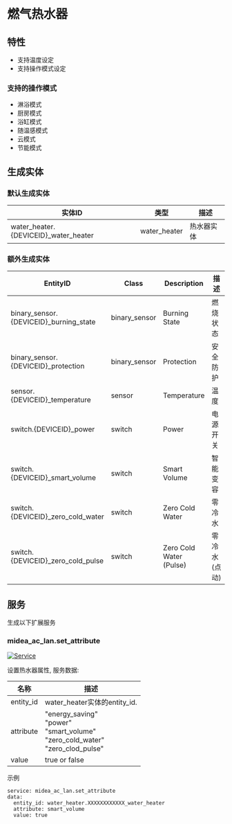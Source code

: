 # 燃气热水器
## 特性
- 支持温度设定
- 支持操作模式设定

### 支持的操作模式
- 淋浴模式
- 厨房模式
- 浴缸模式 
- 随温感模式
- 云模式
- 节能模式

## 生成实体
### 默认生成实体
实体ID | 类型 | 描述
--- | --- | ---
water_heater.{DEVICEID}_water_heater | water_heater | 热水器实体

### 额外生成实体

EntityID | Class | Description | 描述
--- | --- | --- | --- 
binary_sensor.{DEVICEID}_burning_state | binary_sensor | Burning State | 燃烧状态
binary_sensor.{DEVICEID}_protection | binary_sensor | Protection | 安全防护
sensor.{DEVICEID}_temperature | sensor | Temperature | 温度
switch.{DEVICEID}_power | switch | Power | 电源开关
switch.{DEVICEID}_smart_volume | switch | Smart Volume | 智能变容
switch.{DEVICEID}_zero_cold_water | switch | Zero Cold Water | 零冷水
switch.{DEVICEID}_zero_cold_pulse | switch | Zero Cold Water (Pulse) | 零冷水(点动)

## 服务
生成以下扩展服务

### midea_ac_lan.set_attribute

[![Service](https://my.home-assistant.io/badges/developer_call_service.svg)](https://my.home-assistant.io/redirect/developer_call_service/?service=midea_ac_lan.set_attribute)

设置热水器属性, 服务数据:

名称 | 描述
--- | ---
entity_id | water_heater实体的entity_id.
attribute | "energy_saving"<br/>"power"<br />"smart_volume"<br/>"zero_cold_water"<br/>"zero_clod_pulse"
value | true or false

示例
```
service: midea_ac_lan.set_attribute
data:
  entity_id: water_heater.XXXXXXXXXXXX_water_heater
  attribute: smart_volume
  value: true
```